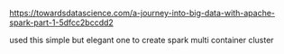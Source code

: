 https://towardsdatascience.com/a-journey-into-big-data-with-apache-spark-part-1-5dfcc2bccdd2


used this simple but elegant one to create spark multi container cluster


